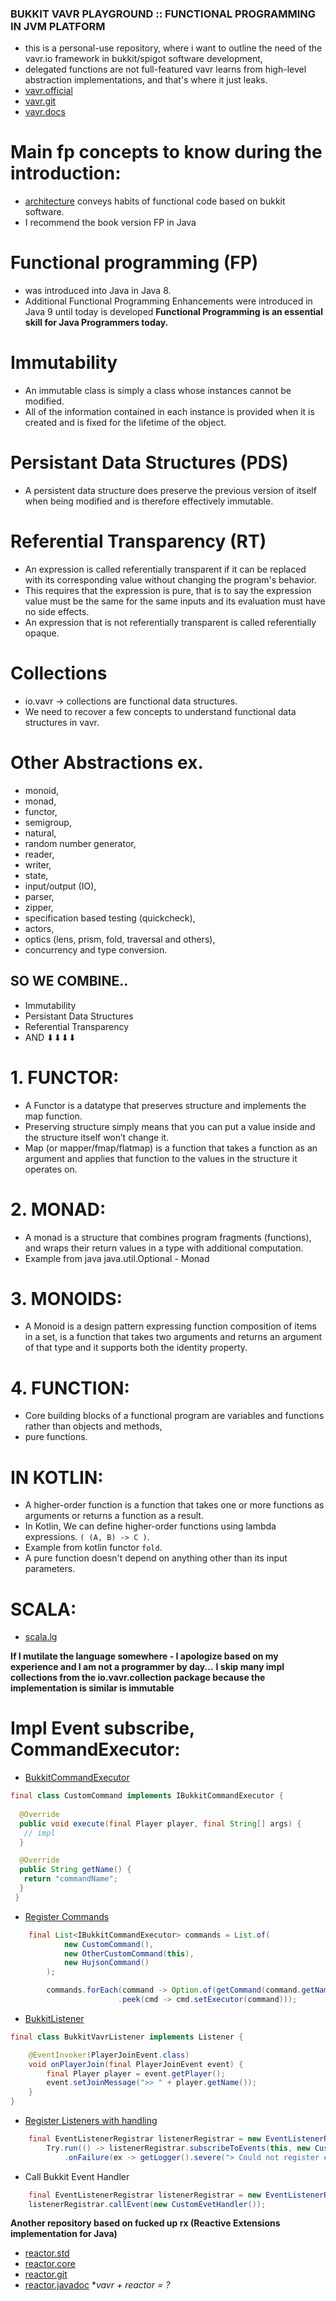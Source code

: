 ### BUKKIT VAVR PLAYGROUND :: FUNCTIONAL PROGRAMMING IN JVM PLATFORM
* this is a personal-use repository, where i want to outline the need of the vavr.io framework in bukkit/spigot software development,
* delegated functions are not full-featured vavr learns from high-level abstraction implementations, and that's where it just leaks.
* [vavr.official](https://www.vavr.io/)
* [vavr.git](https://github.com/vavr-io/vavr)
* [vavr.docs](https://www.javadoc.io/doc/io.vavr/vavr)


# Main fp concepts to know during the introduction:
* [architecture](https://github.com/noyzys/bukkit-vavr-in-action/tree/main/src/main/java/dev/noyzys/bukkit/vavr) conveys habits of functional code based on bukkit software.
* I recommend the book version FP in Java

# Functional programming (FP) 
* was introduced  into Java in Java 8. 
* Additional Functional Programming Enhancements were introduced in Java 9 until today is developed
**Functional Programming is an essential skill for Java Programmers today.**

# Immutability
* An immutable class is simply a class whose instances cannot be modified. 
* All of the information contained in each instance is provided when it is created and is fixed for the lifetime of the object.

# Persistant Data Structures (PDS)
* A persistent data structure does preserve the previous version of itself when being modified and is therefore effectively immutable.

# Referential Transparency (RT)
* An expression is called referentially transparent if it can be replaced with its corresponding value without changing the program's behavior. 
* This requires that the expression is pure, that is to say the expression value must be the same for the same inputs and its evaluation must have no side effects. 
* An expression that is not referentially transparent is called referentially opaque.

# Collections
* io.vavr -> collections are functional data structures. 
* We need to recover a few concepts to understand functional data structures in vavr.

# Other Abstractions ex.
* monoid, 
* monad,
* functor,
* semigroup, 
* natural, 
* random number generator, 
* reader,
* writer, 
* state, 
* input/output (IO),
* parser,
* zipper,
* specification based testing (quickcheck),
* actors, 
* optics (lens, prism, fold, traversal and others), 
* concurrency and type conversion.

## SO WE COMBINE..
* Immutability
* Persistant Data Structures
* Referential Transparency
* AND ⬇⬇⬇⬇ 

# 1. FUNCTOR:
* A Functor is a datatype that preserves structure and implements the map function.
* Preserving structure simply means that you can put a value inside and the structure itself won’t change it.
* Map (or mapper/fmap/flatmap) is a function that takes a function as an argument and applies that function to the values in the structure it operates on.

# 2. MONAD:
* A monad is a structure that combines program fragments (functions), and wraps their return values in a type with additional computation.
* Example from java java.util.Optional - Monad

# 3. MONOIDS:
* A Monoid is a design pattern expressing function composition of items in a set,
 is a function that takes two arguments and returns an argument of that type and it supports both the identity property.

# 4. FUNCTION:
* Core building blocks of a functional program are variables and functions rather than objects and methods, 
* pure functions.

# IN KOTLIN:
* A higher-order function is a function that takes one or more functions as arguments or returns a function as a result.
* In Kotlin, We can define higher-order functions using lambda expressions. `( (A, B) -> C )`.
* Example from kotlin functor `fold`.
* A pure function doesn't depend on anything other than its input parameters.

# SCALA:
* [scala.lg](https://github.com/scala)

**If I mutilate the language somewhere - I apologize based on my experience and I am not a programmer by day...**
**I skip many impl collections from the io.vavr.collection package because the implementation is similar is immutable**
# Impl Event subscribe, CommandExecutor:
* [BukkitCommandExecutor](https://github.com/noyzys/bukkit-vavr-in-action/blob/main/src/main/java/dev/noyzys/bukkit/vavr/IBukkitCommandExecutor.java)
```java
final class CustomCommand implements IBukkitCommandExecutor {
    
  @Override
  public void execute(final Player player, final String[] args) {
   // impl
  }

  @Override
  public String getName() {
   return "commandName";
  }
 }
```

* [Register Commands](https://github.com/noyzys/bukkit-vavr-in-action/blob/main/src/main/java/dev/noyzys/bukkit/vavr/BukkitVavrPlugin.java#L57)
```java
    final List<IBukkitCommandExecutor> commands = List.of(
            new CustomCommand(),
            new OtherCustomCommand(this),
            new HujsonCommand()
        );

        commands.forEach(command -> Option.of(getCommand(command.getName()))
                        .peek(cmd -> cmd.setExecutor(command)));
```

* [BukkitListener](https://github.com/noyzys/bukkit-vavr-in-action/blob/main/src/main/java/dev/noyzys/bukkit/vavr/BukkitVavrListener.java)
```java
final class BukkitVavrListener implements Listener {

    @EventInvoker(PlayerJoinEvent.class)
    void onPlayerJoin(final PlayerJoinEvent event) {
        final Player player = event.getPlayer();
        event.setJoinMessage(">> " + player.getName());
    }
}
```

* [Register Listeners with handling](https://github.com/noyzys/bukkit-vavr-in-action/blob/main/src/main/java/dev/noyzys/bukkit/vavr/BukkitVavrPlugin.java#L61)
```java
    final EventListenerRegistrar listenerRegistrar = new EventListenerRegistrar(this);
        Try.run(() -> listenerRegistrar.subscribeToEvents(this, new CustomListener()))
            .onFailure(ex -> getLogger().severe("> Could not register events: " + ex.getMessage()));

```

* Call Bukkit Event Handler
```java
    final EventListenerRegistrar listenerRegistrar = new EventListenerRegistrar(this);
    listenerRegistrar.callEvent(new CustomEvetHandler());
```

**Another repository based on fucked up rx (Reactive Extensions implementation for Java)**
* [reactor.std](https://projectreactor.io/)
* [reactor.core](https://projectreactor.io/docs/core/release/reference/)
* [reactor.git](https://github.com/reactor/reactor-core)
* [reactor.javadoc](https://projectreactor.io/docs/core/release/api/)
**vavr + reactor = ?*
